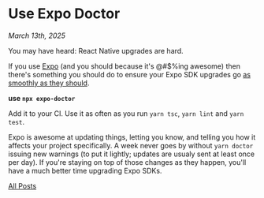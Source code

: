 # Use Expo Doctor

_March 13th, 2025_

You may have heard: React Native upgrades are hard.

If you use [Expo](1) (and you should because it's @#$%ing awesome) then there's something you should do to ensure your Expo SDK upgrades go [as smoothly as they should](3).

**use `npx expo-doctor`**

Add it to your CI. Use it as often as you run `yarn tsc`, `yarn lint` and `yarn test`.

Expo is awesome at updating things, letting you know, and telling you how it affects your project specifically. A week never goes by without `yarn doctor` issuing new warnings (to put it lightly; updates are usualy sent at least once per day). If you're staying on top of those changes as they happen, you'll have a much better time upgrading Expo SDKs.

[1]: https://expo.dev
[3]: https://expo.dev/changelog/2024-11-12-sdk-52#%EF%B8%8F-upgrading-your-app

[All Posts](/README.md)
